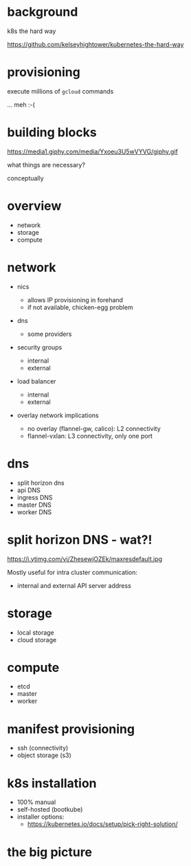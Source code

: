 # background

k8s the hard way

https://github.com/kelseyhightower/kubernetes-the-hard-way

# provisioning

execute millions of `gcloud` commands

... meh :-(

# building blocks

https://media1.giphy.com/media/Yxoeu3U5wVYVG/giphy.gif

what things are necessary?

conceptually

# overview

- network
- storage
- compute

# network

- nics
  - allows IP provisioning in forehand
  - if not available, chicken-egg problem

- dns
  - some providers

- security groups
  - internal
  - external

- load balancer
  - internal
  - external

- overlay network implications
  - no overlay (flannel-gw, calico): L2 connectivity
  - flannel-vxlan: L3 connectivity, only one port

# dns

- split horizon dns
- api DNS
- ingress DNS
- master DNS
- worker DNS

# split horizon DNS - wat?!

https://i.ytimg.com/vi/ZhesewjOZEk/maxresdefault.jpg


Mostly useful for intra cluster communication:
- internal and external API server address

# storage

- local storage
- cloud storage

# compute

- etcd
- master
- worker

# manifest provisioning

- ssh (connectivity)
- object storage (s3)

# k8s installation

- 100% manual
- self-hosted (bootkube)
- installer options:
   - https://kubernetes.io/docs/setup/pick-right-solution/

# the big picture
